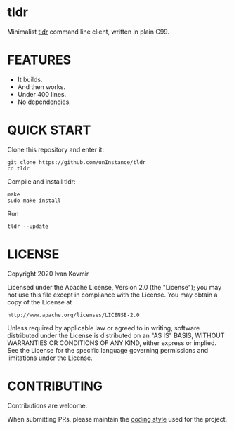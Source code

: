 # tldr
Minimalist [tldr](https://tldr.sh/) command line client, written in plain C99.

# FEATURES
* It builds.
* And then works.
* Under 400 lines.
* No dependencies.

# QUICK START
Clone this repository and enter it:

```
git clone https://github.com/unInstance/tldr
cd tldr
```

Compile and install tldr:

```
make
sudo make install
```

Run
```
tldr --update
```

# LICENSE
Copyright 2020 Ivan Kovmir

Licensed under the Apache License, Version 2.0 (the "License");
you may not use this file except in compliance with the License.
You may obtain a copy of the License at

    http://www.apache.org/licenses/LICENSE-2.0

Unless required by applicable law or agreed to in writing, software
distributed under the License is distributed on an "AS IS" BASIS,
WITHOUT WARRANTIES OR CONDITIONS OF ANY KIND, either express or implied.
See the License for the specific language governing permissions and
limitations under the License.

# CONTRIBUTING
Contributions are welcome.

When submitting PRs, please maintain the [coding style](https://suckless.org/coding_style/)
used for the project.
